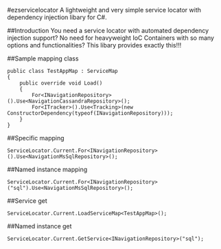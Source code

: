 #ezservicelocator
A lightweight and very simple service locator with dependency injection libary for C#.

##Introduction
You need a service locator with automated dependency injection support? 
No need for heavyweight IoC Containers with so many options and functionalities?
This libary provides exactly this!!!

##Sample mapping class
```
public class TestAppMap : ServiceMap
{
    public override void Load()
    {
        For<INavigationRepository>().Use<NavigationCassandraRepository>();
        For<ITracker>().Use<Tracking>(new ConstructorDependency(typeof(INavigationRepository)));
    }
}
```

##Specific mapping
```
ServiceLocator.Current.For<INavigationRepository>().Use<NavigationMsSqlRepository>();
```

##Named instance mapping
```
ServiceLocator.Current.For<INavigationRepository>("sql").Use<NavigationMsSqlRepository>();
```

##Service get
```
ServiceLocator.Current.LoadServiceMap<TestAppMap>();
```

##Named instance get
```
ServiceLocator.Current.GetService<INavigationRepository>("sql");
```
